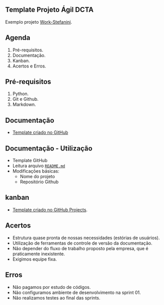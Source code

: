 ## Template Projeto Ágil DCTA

Exemplo projeto [Work-Stefanini](https://transparencia-mg.github.io/work-stefanini/).



## Agenda

1. Pré-requisitos.
2. Documentação.
3. Kanban.
4. Acertos e Erros.



## Pré-requisitos

1. Python.
2. Git e Github.
3. Markdown.



## Documentação

- [Template criado no GitHub](https://github.com/transparencia-mg/template-projeto-agil)


## Documentação - Utilização

- Template GitHub
- Leitura arquivo [`README.md`](https://github.com/transparencia-mg/template-projeto-agil/blob/main/README.md)
- Modificações básicas:
	- Nome do projeto
	- Repositório Github



## kanban

- [Template criado no GitHub Projects](https://github.com/orgs/transparencia-mg/projects/6/views/2).



## Acertos

- Estrutura quase pronta de nossas necessidades (estórias de  usuários).
- Utilização de ferramentas de controle de versão da documentação.
- Não depender do fluxo de trabalho proposto pela empresa, que é praticamente inexistente.
- Exigimos equipe fixa.



## Erros

- Não pagamos por estudo de códigos.
- Não configuramos ambiente de desenvolvimento na sprint 01.
- Não realizamos testes ao final das sprints.